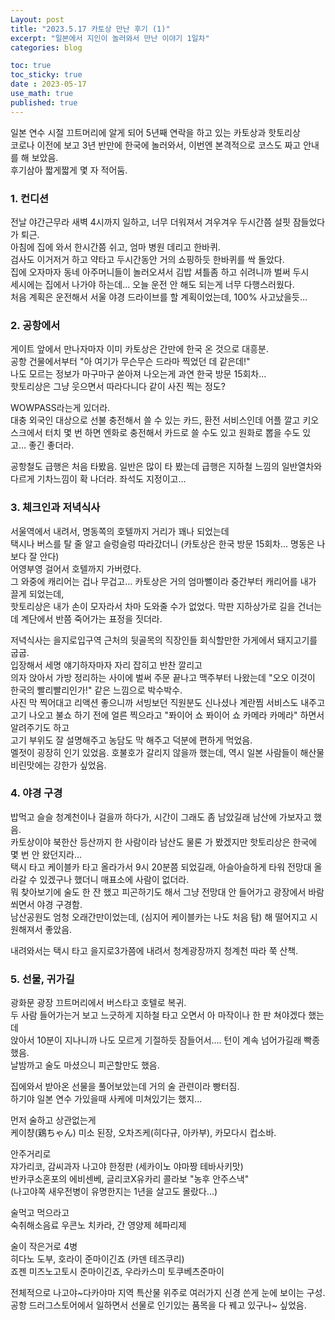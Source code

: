 ```yaml
---
Layout: post
title: "2023.5.17 카토상 만난 후기 (1)"
excerpt: "일본에서 지인이 놀러와서 만난 이야기 1일차"
categories: blog

toc: true
toc_sticky: true
date : 2023-05-17
use_math: true
published: true
---
```


일본 연수 시절 끄트머리에 알게 되어 5년째 연락을 하고 있는 카토상과 핫토리상   
코로나 이전에 보고 3년 반만에 한국에 놀러와서, 이번엔 본격적으로 코스도 짜고 안내를 해 보았음.  
후기삼아 짧게짧게 몇 자 적어둠.

### 1. 컨디션

전날 야간근무라 새벽 4시까지 일하고, 너무 더워져서 겨우겨우 두시간쯤 설핏 잠들었다가 퇴근.  
아침에 집에 와서 한시간쯤 쉬고, 엄마 병원 데리고 한바퀴.  
검사도 이거저거 하고 약타고 두시간동안 거의 쇼핑하듯 한바퀴를 싹 돌았다.  
집에 오자마자 동네 아주머니들이 놀러오셔서 김밥 셔틀좀 하고 쉬려니까 벌써 두시  
세시에는 집에서 나가야 하는데... 오늘 운전 안 해도 되는게 너무 다행스러웠다.  
처음 계획은 운전해서 서울 야경 드라이브를 할 계획이었는데, 100% 사고났을듯...  

### 2. 공항에서

게이트 앞에서 만나자마자 이미 카토상은 간만에 한국 온 것으로 대흥분.  
공항 건물에서부터 "아 여기가 무슨무슨 드라마 찍었던 데 같은데!"  
나도 모르는 정보가 마구마구 쏟아져 나오는게 과연 한국 방문 15회차...  
핫토리상은 그냥 웃으면서 따라다니다 같이 사진 찍는 정도?

WOWPASS라는게 있더라.  
대충 외국인 대상으로 선불 충전해서 쓸 수 있는 카드, 환전 서비스인데
어플 깔고 키오스크에서 터치 몇 번 하면 엔화로 충전해서 카드로 쓸 수도 있고 원화로 뽑을 수도 있고... 좋긴 좋더라.

공항철도 급행은 처음 타봤음.
일반은 많이 타 봤는데 급행은 지하철 느낌의 일반열차와 다르게 기차느낌이 확 나더라. 좌석도 지정이고...

### 3. 체크인과 저녁식사

서울역에서 내려서, 명동쪽의 호텔까지 거리가 꽤나 되었는데  
택시나 버스를 탈 줄 알고 슬렁슬렁 따라갔더니 (카토상은 한국 방문 15회차... 명동은 나보다 잘 안다)  
어영부영 걸어서 호텔까지 가버렸다.  
그 와중에 캐리어는 겁나 무겁고... 카토상은 거의 엄마뻘이라 중간부터 캐리어를 내가 끌게 되었는데,  
핫토리상은 내가 손이 모자라서 차마 도와줄 수가 없었다. 막판 지하상가로 길을 건너는데 계단에서 반쯤 죽어가는 표정을 짓더라.  

저녁식사는 을지로입구역 근처의 뒷골목의 직장인들 회식할만한 가게에서 돼지고기를 굽굽.  
입장해서 세명 얘기하자마자 자리 잡히고 반찬 깔리고  
의자 앉아서 가방 정리하는 사이에 벌써 주문 끝나고 맥주부터 나왔는데 "오오 이것이 한국의 빨리빨리인가!" 같은 느낌으로 박수박수.  
사진 막 찍어대고 리액션 좋으니까 서빙보던 직원분도 신나셨나 계란찜 서비스도 내주고  
고기 나오고 불쇼 하기 전에 얼른 찍으라고 "퐈이어 쇼 퐈이어 쇼 카메라 카메라" 하면서 알려주기도 하고  
고기 부위도 잘 설명해주고 농담도 막 해주고 덕분에 편하게 먹었음.  
멜젓이 굉장히 인기 있었음. 호불호가 갈리지 않을까 했는데, 역시 일본 사람들이 해산물 비린맛에는 강한가 싶었음.   

### 4. 야경 구경

밥먹고 슬슬 청계천이나 걸을까 하다가, 시간이 그래도 좀 남았길래 남산에 가보자고 했음.  
카토상이야 북한산 등산까지 한 사람이라 남산도 물론 가 봤겠지만 핫토리상은 한국에 몇 번 안 왔던지라...  
택시 타고 케이블카 타고 올라가서 9시 20분쯤 되었길래, 아슬아슬하게 타워 전망대 올라갈 수 있겠구나 했더니 매표소에 사람이 없더라.  
뭐 찾아보기에 술도 한 잔 했고 피곤하기도 해서 그냥 전망대 안 들어가고 광장에서 바람 쐬면서 야경 구경함.  
남산공원도 엄청 오래간만이었는데, (심지어 케이블카는 나도 처음 탐) 해 떨어지고 시원해져서 좋았음.  

내려와서는 택시 타고 을지로3가쯤에 내려서 청계광장까지 청계천 따라 쭉 산책.

### 5. 선물, 귀가길

광화문 광장 끄트머리에서 버스타고 호텔로 복귀.   
두 사람 들어가는거 보고 느긋하게 지하철 타고 오면서 아 마작이나 한 판 쳐야겠다 했는데  
앉아서 10분이 지나니까 나도 모르게 기절하듯 잠들어서.... 턴이 계속 넘어가길래 빡종했음.  
날밤까고 술도 마셨으니 피곤할만도 했음.  

집에와서 받아온 선물을 풀어보았는데 거의 술 관련이라 빵터짐.  
하기야 일본 연수 가있을때 사케에 미쳐있기는 했지...  

먼저 술하고 상관없는게  
케이챵(鶏ちゃん) 미소 된장, 오차즈케(히다규, 아카부), 카모다시 컵소바.  

안주거리로  
쟈가리코, 감씨과자 나고야 한정판 (세카이노 야마짱 테바사키맛)  
반카쿠소혼포의 에비센베, 글리코X유카리 콜라보 "농후 안주스낵"   
(나고야쪽 새우전병이 유명한지는 1년을 살고도 몰랐다...)  

술먹고 먹으라고  
숙취해소음료 우콘노 치카라, 간 영양제 헤파리제  

술이 작은거로 4병  
히다노 도부, 호라이 준마이긴죠 (카덴 테즈쿠리)  
죠젠 미즈노고토시 준마이긴죠, 우라카스미 토쿠베츠준마이  

전체적으로 나고야~다카야마 지역 특산물 위주로 여러가지 신경 쓴게 눈에 보이는 구성.  
공항 드러그스토어에서 일하면서 선물로 인기있는 품목을 다 꿰고 있구나~ 싶었음.  
